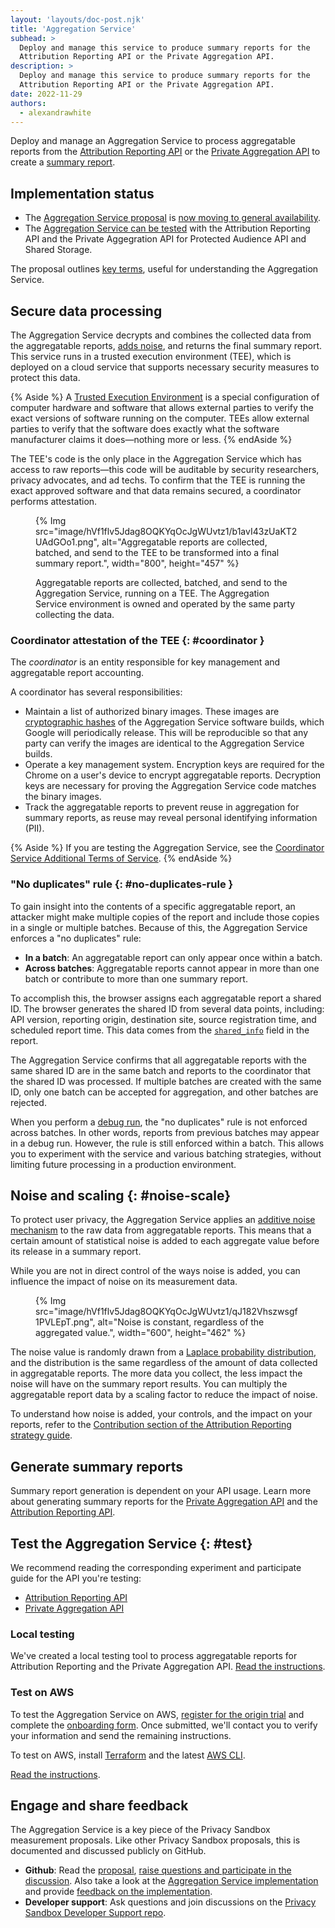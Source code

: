 ```yaml
---
layout: 'layouts/doc-post.njk'
title: 'Aggregation Service'
subhead: >
  Deploy and manage this service to produce summary reports for the
  Attribution Reporting API or the Private Aggregation API.
description: >
  Deploy and manage this service to produce summary reports for the
  Attribution Reporting API or the Private Aggregation API.
date: 2022-11-29
authors:
  - alexandrawhite
---
```


Deploy and manage an Aggregation Service to process aggregatable
reports from the
[Attribution Reporting API](/docs/privacy-sandbox/attribution-reporting/) or
the [Private Aggregation API](/docs/privacy-sandbox/private-aggregation/) to
create a [summary report](/docs/privacy-sandbox/summary-report/).

## Implementation status

* The [Aggregation Service proposal](https://github.com/WICG/attribution-reporting-api/blob/main/AGGREGATION_SERVICE_TEE.md)
  is [now moving to general availability](/blog/privacy-sandbox-launch/).
* The [Aggregation Service can be tested](#test) with the
  Attribution Reporting API and the Private Aggegration API for Protected Audience API and Shared Storage.

The proposal outlines
[key terms](https://github.com/WICG/attribution-reporting-api/blob/main/AGGREGATION_SERVICE_TEE.md#key-terms),
useful for understanding the Aggregation Service.

## Secure data processing

The Aggregation Service decrypts and combines the collected data from the aggregatable reports, [adds noise](#noise-scale), and returns the final summary report. This service runs in a trusted execution environment (TEE), which is deployed on a cloud service that supports necessary security measures to protect this data.

{% Aside %}
A [Trusted Execution Environment](https://en.wikipedia.org/wiki/Trusted_execution_environment)
is a special configuration of computer hardware and software that allows
external parties to verify the exact versions of software running on the
computer. TEEs allow external parties to verify that the software does exactly
what the software manufacturer claims it does—nothing more or less.
{% endAside %}

The TEE's code is the only place in the Aggregation Service which has access to
raw reports&mdash;this code will be auditable by security researchers, privacy
advocates, and ad techs. To confirm that the TEE is running the exact approved
software and that data remains secured, a coordinator performs attestation.

<figure>
{% Img
  src="image/hVf1flv5Jdag8OQKYqOcJgWUvtz1/b1avI43zUaKT2UAdGOo1.png",
  alt="Aggregatable reports are collected, batched, and send to the TEE to be transformed into a final summary report.",
  width="800", height="457"
%}
<figcaption>
  <p>Aggregatable reports are collected, batched, and send to the Aggregation Service, running on a TEE. The Aggregation Service environment is owned and operated by the same party collecting the data.</p>
</figure>

### Coordinator attestation of the TEE {: #coordinator }

The _coordinator_ is an entity responsible for key management and aggregatable
report accounting.

A coordinator has several responsibilities: 

* Maintain a list of authorized binary images. These images are
  [cryptographic hashes](https://en.wikipedia.org/wiki/Cryptographic_hash_function)
  of the Aggregation Service software builds, which Google will periodically
  release. This will be reproducible so that any party can verify the images
  are identical to the Aggregation Service builds.
* Operate a key management system. Encryption keys are required for the Chrome
  on a user's device to encrypt aggregatable reports. Decryption keys are
  necessary for proving the Aggregation Service code matches the binary images.
* Track the aggregatable reports to prevent reuse in aggregation for summary
  reports, as reuse may reveal personal identifying information (PII).

{% Aside %}
If you are testing the Aggregation Service, see the [Coordinator Service
Additional Terms of Service](/docs/privacy-sandbox/aggregation-service/tos/).
{% endAside %}

### "No duplicates" rule {: #no-duplicates-rule }

To gain insight into the contents of a specific aggregatable report, an
attacker might make multiple copies of the report and include those copies in a
single or multiple batches. Because of this, the Aggregation Service enforces a
"no duplicates" rule:

* **In a batch**: An aggregatable report can only appear once within a batch.
* **Across batches**: Aggregatable reports cannot appear in more than one batch or contribute to more than one summary report.

To accomplish this, the browser assigns each aggregatable report a shared ID.
The browser generates the shared ID from several data points, including: API
version, reporting origin, destination site, source registration time, and
scheduled report time. This data comes from the
[`shared_info`](https://github.com/WICG/attribution-reporting-api/blob/main/AGGREGATE.md#aggregatable-reports) field in the report.

The Aggregation Service confirms that all aggregatable reports with the same
shared ID are in the same batch and reports to the coordinator that the shared
ID was processed. If multiple batches are created with the same ID, only one
batch can be accepted for aggregation, and other batches are rejected. 

When you perform a [debug run](https://github.com/privacysandbox/aggregation-service/blob/main/docs/DEBUGGING.md),
the "no duplicates" rule is not enforced across batches.  In other words,
reports from previous batches may appear in a debug run. However, the rule is
still enforced within a batch. This allows you to experiment with the service
and various batching strategies, without limiting future processing in a
production environment.

## Noise and scaling {: #noise-scale}

To protect user privacy, the Aggregation Service applies an
[additive noise mechanism](https://en.wikipedia.org/wiki/Additive_noise_mechanisms)
to the raw data from aggregatable reports. This means that a certain amount of
statistical noise is added to each aggregate value before its release in a
summary report. 

While you are not in direct control of the ways noise is added, you can
influence the impact of noise on its measurement data.

<figure>
{% Img
  src="image/hVf1flv5Jdag8OQKYqOcJgWUvtz1/qJ182Vhszwsgf1PVLEpT.png",
  alt="Noise is constant, regardless of the aggregated value.",
  width="600", height="462"
%}
</figure>

The noise value is randomly drawn from a
[Laplace probability distribution](https://en.wikipedia.org/wiki/Laplace_distribution),
and the distribution is the same regardless of the amount of data collected in
aggregatable reports. The more data you collect, the less impact the noise will
have on the summary report results. You can multiply the aggregatable report
data by a scaling factor to reduce the impact of noise.

To understand how noise is added, your controls, and the impact on your
reports, refer to the
[Contribution section of the Attribution Reporting strategy guide](https://docs.google.com/document/d/1bU0a_njpDcRd9vDR0AJjwJjrf3Or8vAzyfuK8JZDEfo/edit#heading=h.683u7t2q1xk2). 

## Generate summary reports

Summary report generation is dependent on your API usage. Learn more about
generating summary reports for the
[Private Aggregation API](/docs/privacy-sandbox/private-aggregation/) 
and the [Attribution Reporting API](/docs/privacy-sandbox/attribution-reporting/).

## Test the Aggregation Service {: #test}

We recommend reading the corresponding experiment and participate guide for the API you're testing:

* [Attribution Reporting API](/docs/privacy-sandbox/attribution-reporting-experiment/)
* [Private Aggregation API](/docs/privacy-sandbox/private-aggregation-experiment/)

### Local testing

We've created a local testing tool to process aggregatable reports for Attribution Reporting and the Private Aggregation API. [Read the instructions](https://github.com/privacysandbox/aggregation-service/blob/main/README.md).


### Test on AWS

To test the Aggregation Service on AWS, [register for the origin trial](/origintrials/#/view_trial/771241436187197441) and complete the
[onboarding form](https://forms.gle/EHoecersGKhpcLPNA).
Once submitted, we'll contact you to verify your information and send the remaining instructions.

To test on AWS, install [Terraform](https://www.terraform.io/) and the latest
[AWS CLI](https://docs.aws.amazon.com/cli/latest/userguide/getting-started-install.html).

[Read the instructions](https://github.com/privacysandbox/aggregation-service/blob/main/README.md#test-on-aws-with-support-for-encrypted-reports).

## Engage and share feedback

The Aggregation Service is a key piece of the Privacy Sandbox measurement proposals. Like other Privacy Sandbox proposals, this is documented and discussed publicly on GitHub.
  
* **Github**: Read the [proposal](https://github.com/WICG/attribution-reporting-api/blob/main/AGGREGATION_SERVICE_TEE.md), [raise questions and participate in the discussion](https://github.com/WICG/attribution-reporting-api/issues). Also take a look at the [Aggregation Service implementation](https://github.com/privacysandbox/aggregation-service) and provide [feedback on the implementation](https://github.com/privacysandbox/aggregation-service/issues).
* **Developer support**: Ask questions and join discussions on the [Privacy Sandbox Developer Support repo](https://github.com/GoogleChromeLabs/privacy-sandbox-dev-support).
